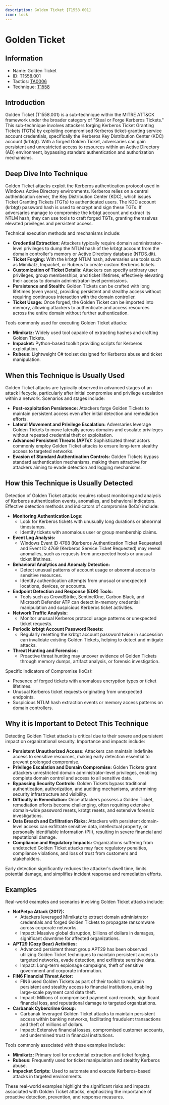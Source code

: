 ```yaml
---
description: Golden Ticket [T1558.001]
icon: lock
---
```


# Golden Ticket

## Information

- Name: Golden Ticket
- ID: T1558.001
- Tactics: [TA0006](../TA0006/TA0006.md)
- Technique: [T1558](T1558.md)

## Introduction

Golden Ticket (T1558.001) is a sub-technique within the MITRE ATT\&CK framework under the broader category of "Steal or Forge Kerberos Tickets." This sub-technique involves attackers forging Kerberos Ticket Granting Tickets (TGTs) by exploiting compromised Kerberos ticket-granting service account credentials, specifically the Kerberos Key Distribution Center (KDC) account (krbtgt). With a forged Golden Ticket, adversaries can gain persistent and unrestricted access to resources within an Active Directory (AD) environment, bypassing standard authentication and authorization mechanisms.

## Deep Dive Into Technique

Golden Ticket attacks exploit the Kerberos authentication protocol used in Windows Active Directory environments. Kerberos relies on a central authentication server, the Key Distribution Center (KDC), which issues Ticket Granting Tickets (TGTs) to authenticated users. The KDC account (krbtgt) password hash is used to encrypt and sign these TGTs. If adversaries manage to compromise the krbtgt account and extract its NTLM hash, they can use tools to craft forged TGTs, granting themselves elevated privileges and persistent access.

Technical execution methods and mechanisms include:

- **Credential Extraction:** Attackers typically require domain administrator-level privileges to dump the NTLM hash of the krbtgt account from the domain controller's memory or Active Directory database (NTDS.dit).
- **Ticket Forging:** With the krbtgt NTLM hash, adversaries use tools such as Mimikatz, Impacket, or Rubeus to create custom Kerberos tickets.
- **Customization of Ticket Details:** Attackers can specify arbitrary user privileges, group memberships, and ticket lifetimes, effectively elevating their access to domain administrator-level permissions.
- **Persistence and Stealth:** Golden Tickets can be crafted with long lifetimes (even years), providing persistent and stealthy access without requiring continuous interaction with the domain controller.
- **Ticket Usage:** Once forged, the Golden Ticket can be imported into memory, allowing attackers to authenticate and access resources across the entire domain without further authentication.

Tools commonly used for executing Golden Ticket attacks:

- **Mimikatz:** Widely used tool capable of extracting hashes and crafting Golden Tickets.
- **Impacket:** Python-based toolkit providing scripts for Kerberos exploitation.
- **Rubeus:** Lightweight C# toolset designed for Kerberos abuse and ticket manipulation.

## When this Technique is Usually Used

Golden Ticket attacks are typically observed in advanced stages of an attack lifecycle, particularly after initial compromise and privilege escalation within a network. Scenarios and stages include:

- **Post-exploitation Persistence:** Attackers forge Golden Tickets to maintain persistent access even after initial detection and remediation efforts.
- **Lateral Movement and Privilege Escalation:** Adversaries leverage Golden Tickets to move laterally across domains and escalate privileges without repeated credential theft or exploitation.
- **Advanced Persistent Threats (APTs):** Sophisticated threat actors commonly employ Golden Ticket attacks to ensure long-term stealthy access to targeted networks.
- **Evasion of Standard Authentication Controls:** Golden Tickets bypass standard authentication mechanisms, making them attractive for attackers aiming to evade detection and logging mechanisms.

## How this Technique is Usually Detected

Detection of Golden Ticket attacks requires robust monitoring and analysis of Kerberos authentication events, anomalies, and behavioral indicators. Effective detection methods and indicators of compromise (IoCs) include:

- **Monitoring Authentication Logs:**
  - Look for Kerberos tickets with unusually long durations or abnormal timestamps.
  - Identify tickets with anomalous user or group membership claims.
- **Event Log Analysis:**
  - Windows Event ID 4768 (Kerberos Authentication Ticket Requested) and Event ID 4769 (Kerberos Service Ticket Requested) may reveal anomalies, such as requests from unexpected hosts or unusual ticket lifetimes.
- **Behavioral Analytics and Anomaly Detection:**
  - Detect unusual patterns of account usage or abnormal access to sensitive resources.
  - Identify authentication attempts from unusual or unexpected locations, devices, or accounts.
- **Endpoint Detection and Response (EDR) Tools:**
  - Tools such as CrowdStrike, SentinelOne, Carbon Black, and Microsoft Defender ATP can detect in-memory credential manipulation and suspicious Kerberos ticket activities.
- **Network Traffic Analysis:**
  - Monitor unusual Kerberos protocol usage patterns or unexpected ticket requests.
- **Periodic krbtgt Account Password Resets:**
  - Regularly resetting the krbtgt account password twice in succession can invalidate existing Golden Tickets, helping to detect and mitigate attacks.
- **Threat Hunting and Forensics:**
  - Proactive threat hunting may uncover evidence of Golden Tickets through memory dumps, artifact analysis, or forensic investigation.

Specific Indicators of Compromise (IoCs):

- Presence of forged tickets with anomalous encryption types or ticket lifetimes.
- Unusual Kerberos ticket requests originating from unexpected endpoints.
- Suspicious NTLM hash extraction events or memory access patterns on domain controllers.

## Why it is Important to Detect This Technique

Detecting Golden Ticket attacks is critical due to their severe and persistent impact on organizational security. Importance and impacts include:

- **Persistent Unauthorized Access:** Attackers can maintain indefinite access to sensitive resources, making early detection essential to prevent prolonged compromise.
- **Privilege Escalation and Domain Compromise:** Golden Tickets grant attackers unrestricted domain administrator-level privileges, enabling complete domain control and access to all sensitive data.
- **Bypassing Security Controls:** Golden Tickets bypass traditional authentication, authorization, and auditing mechanisms, undermining security infrastructure and visibility.
- **Difficulty in Remediation:** Once attackers possess a Golden Ticket, remediation efforts become challenging, often requiring extensive domain-wide password resets, krbtgt resets, and extensive forensic investigations.
- **Data Breach and Exfiltration Risks:** Attackers with persistent domain-level access can exfiltrate sensitive data, intellectual property, or personally identifiable information (PII), resulting in severe financial and reputational damage.
- **Compliance and Regulatory Impacts:** Organizations suffering from undetected Golden Ticket attacks may face regulatory penalties, compliance violations, and loss of trust from customers and stakeholders.

Early detection significantly reduces the attacker's dwell time, limits potential damage, and simplifies incident response and remediation efforts.

## Examples

Real-world examples and scenarios involving Golden Ticket attacks include:

- **NotPetya Attack (2017):**
  - Attackers leveraged Mimikatz to extract domain administrator credentials and forged Golden Tickets to propagate ransomware across corporate networks.
  - Impact: Massive global disruption, billions of dollars in damages, significant downtime for affected organizations.
- **APT29 (Cozy Bear) Activities:**
  - Advanced persistent threat group APT29 has been observed utilizing Golden Ticket techniques to maintain persistent access to targeted networks, evade detection, and exfiltrate sensitive data.
  - Impact: Long-term espionage campaigns, theft of sensitive government and corporate information.
- **FIN6 Financial Threat Actor:**
  - FIN6 used Golden Tickets as part of their toolkit to maintain persistent and stealthy access to financial institutions, enabling large-scale payment card data theft.
  - Impact: Millions of compromised payment card records, significant financial loss, and reputational damage to targeted organizations.
- **Carbanak Cybercrime Group:**
  - Carbanak leveraged Golden Ticket attacks to maintain persistent access within banking networks, facilitating fraudulent transactions and theft of millions of dollars.
  - Impact: Extensive financial losses, compromised customer accounts, and undermined trust in financial institutions.

Tools commonly associated with these examples include:

- **Mimikatz:** Primary tool for credential extraction and ticket forging.
- **Rubeus:** Frequently used for ticket manipulation and stealthy Kerberos abuse.
- **Impacket Scripts:** Used to automate and execute Kerberos-based attacks in targeted environments.

These real-world examples highlight the significant risks and impacts associated with Golden Ticket attacks, emphasizing the importance of proactive detection, prevention, and response measures.
